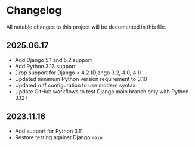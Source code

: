 # Changelog

All notable changes to this project will be documented in this file.

## 2025.06.17

- Add Django 5.1 and 5.2 support
- Add Python 3.13 support
- Drop support for Django < 4.2 (Django 3.2, 4.0, 4.1)
- Updated minimum Python version requirement to 3.10
- Updated ruff configuration to use modern syntax
- Update GitHub workflows to test Django main branch only with Python 3.12+

## 2023.11.16

- Add support for Python 3.11
- Restore testing against Django `main`
